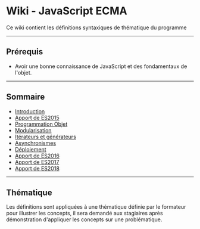 # Wiki - JavaScript ECMA

Ce wiki contient les définitions syntaxiques de thématique du programme

___

## Prérequis

* Avoir une bonne connaissance de JavaScript et des fondamentaux de l'objet.

___

## Sommaire

* [Introduction](https://github.com/seeren-training/JavaScript-ECMA/wiki/01)
* [Apport de ES2015](https://github.com/seeren-training/JavaScript-ECMA/wiki/02)
* [Programmation Objet](https://github.com/seeren-training/JavaScript-ECMA/wiki/03)
* [Modularisation](https://github.com/seeren-training/JavaScript-ECMA/wiki/04)
* [Itérateurs et générateurs](https://github.com/seeren-training/JavaScript-ECMA/wiki/05)
* [Asynchronismes](https://github.com/seeren-training/JavaScript-ECMA/wiki/06)
* [Déploiement](https://github.com/seeren-training/JavaScript-ECMA/wiki/07)
* [Apport de ES2016](https://github.com/seeren-training/JavaScript-ECMA/wiki/08)
* [Apport de ES2017](https://github.com/seeren-training/JavaScript-ECMA/wiki/09)
* [Apport de ES2018](https://github.com/seeren-training/JavaScript-ECMA/wiki/010)

___

## Thématique

Les définitions sont appliquées à une thématique définie par le formateur pour illustrer les concepts, il sera demandé aux stagiaires après démonstration d'appliquer les concepts sur une problématique.